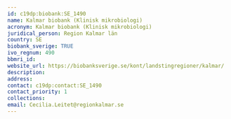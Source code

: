 ```yaml
---
id: c19dp:biobank:SE_1490
name: Kalmar biobank (Klinisk mikrobiologi)
acronym: Kalmar biobank (Klinisk mikrobiologi)
juridical_person: Region Kalmar län
country: SE
biobank_sverige: TRUE
ivo_regnum: 490
bbmri_id:
website_url: https://biobanksverige.se/kont/landstingregioner/kalmar/
description:
address:
contact: c19dp:contact:SE_1490
contact_priority: 1
collections:
email: Cecilia.Leitet@regionkalmar.se
---
```

